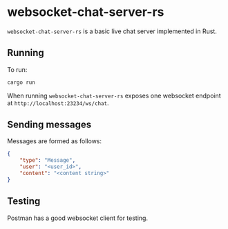 # websocket-chat-server-rs

`websocket-chat-server-rs` is a basic live chat server implemented in Rust.

## Running

To run: 

```bash
cargo run
```

When running `websocket-chat-server-rs` exposes one websocket endpoint at `http://localhost:23234/ws/chat`.

## Sending messages

Messages are formed as follows:

```json
{
    "type": "Message",
    "user": "<user_id>",
    "content": "<content string>"
}

```

## Testing

Postman has a good websocket client for testing.